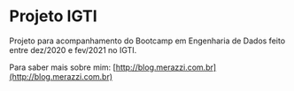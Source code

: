 # Projeto IGTI

Projeto para acompanhamento do Bootcamp em Engenharia de Dados feito entre dez/2020 e fev/2021 no IGTI.

Para saber mais sobre mim: [http://blog.merazzi.com.br](http://blog.merazzi.com.br)

